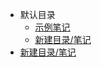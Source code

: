 * 默认目录
    * [示例笔记](articles/test.md)
    * [新建目录/笔记](articles/1659495975315.md)
* [新建目录/笔记](articles/1659496500021.md)
